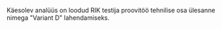 Käesolev analüüs on loodud RIK testija proovitöö tehnilise osa ülesanne nimega "Variant D" lahendamiseks.
